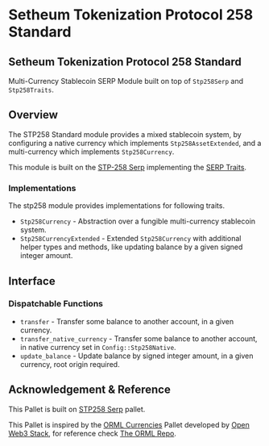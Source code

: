  # Setheum Tokenization Protocol 258 Standard
 ## Setheum Tokenization Protocol 258 Standard
 Multi-Currency Stablecoin SERP Module built on top of `Stp258Serp` and `Stp258Traits`.


 ## Overview

 The STP258 Standard module provides a mixed stablecoin system, by configuring a
 native currency which implements `Stp258AssetExtended`, and a
 multi-currency which implements `Stp258Currency`.

 This module is built on the [STP-258 Serp](https://github.com/Setheum-Labs/stp258-serp) implementing the [SERP Traits](https://github.com/Setheum-Labs/serp-traits).

 ### Implementations

 The stp258 module provides implementations for following traits.

 - `Stp258Currency` - Abstraction over a fungible multi-currency stablecoin system.
 - `Stp258CurrencyExtended` - Extended `Stp258Currency` with additional helper
   types and methods, like updating balance
 by a given signed integer amount.

 ## Interface

 ### Dispatchable Functions

 - `transfer` - Transfer some balance to another account, in a given
   currency.
 - `transfer_native_currency` - Transfer some balance to another account, in
   native currency set in
 `Config::Stp258Native`.
 - `update_balance` - Update balance by signed integer amount, in a given
   currency, root origin required.

## Acknowledgement & Reference

This Pallet is built on [STP258 Serp](https://github.com/Setheum-Labs/stp258-serp) pallet.

This Pallet is inspired by the [ORML Currencies](https://github.com/open-web3-stack/open-runtime-module-library/blob/master/currencies) Pallet developed by [Open Web3 Stack](https://github.com/open-web3-stack/), for reference check [The ORML Repo](https://github.com/open-web3-stack/open-runtime-module-library).
